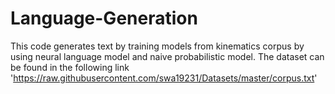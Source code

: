 # Language-Generation
This code generates text by training models from kinematics corpus by using neural language model and naive probabilistic model.
The dataset can be found in the following link 'https://raw.githubusercontent.com/swa19231/Datasets/master/corpus.txt'
